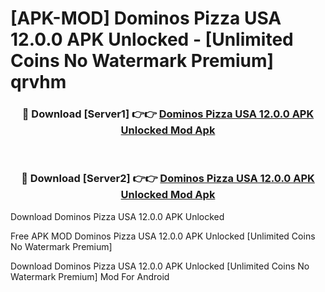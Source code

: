 # [APK-MOD] Dominos Pizza USA 12.0.0 APK Unlocked - [Unlimited Coins No Watermark Premium] qrvhm



<div align="center">
<h3>🔴 Download [Server1] 👉👉 <a href="https://momento.my/?title=Dominos_Pizza_USA_12.0.0_APK_Unlocked">Dominos Pizza USA 12.0.0 APK Unlocked Mod Apk</a></h3><br>

<h3>🔴 Download [Server2] 👉👉 <a href="https://momento.my/?title=Dominos_Pizza_USA_12.0.0_APK_Unlocked">Dominos Pizza USA 12.0.0 APK Unlocked Mod Apk</a></h3>
</div>



Download Dominos Pizza USA 12.0.0 APK Unlocked 

Free APK MOD Dominos Pizza USA 12.0.0 APK Unlocked [Unlimited Coins No Watermark Premium]

Download Dominos Pizza USA 12.0.0 APK Unlocked [Unlimited Coins No Watermark Premium] Mod For Android
